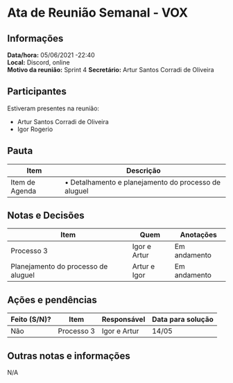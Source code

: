 # Ata de Reunião Semanal - VOX

## Informações
**Data/hora:** 05/06/2021 -22:40  
**Local:** Discord, online  
**Motivo da reunião:** Sprint 4 
**Secretário:** Artur Santos Corradi de Oliveira

## Participantes
Estiveram presentes na reunião:
- Artur Santos Corradi de Oliveira
- Igor Rogerio

## Pauta

Item | Descrição
---- | ----
Item de Agenda | • Detalhamento e planejamento do processo de aluguel
 

## Notas e Decisões
Item | Quem | Anotações |
---- | ---- | ---- |
 Processo 3 | Igor e Artur | Em andamento |
 Planejamento do processo de aluguel | Artur e Igor | Em andamento


## Ações e pendências
| Feito (S/N)? | Item | Responsável | Data para solução |
| ---- | ---- | ---- | ---- |
| Não | Processo 3 | Igor e Artur | 14/05 |

## Outras notas e informações
N/A
